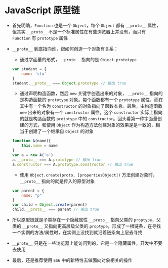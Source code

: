 # JavaScript 原型链

* 首先明确，`Function` 也是一个 `Object`，每个 `Object` 都有 `__proto__` 属性，但其实 `__proto__` 不是一个标准属性在有些浏览器上并没有，而只有 `Function` 有 `prototype` 属性
* `__proto__` 到底指向谁，跟如何创造一个对象有关系：

    *  通过字面量的形式，`__proto__` 指向的是 `Object.prototype`
    ```JavaScript
    var student = {
        name: 'stu'
    }
    student.__proto__ === Object.prototype // 输出 true
    ```
    * 通过声明构造函数，然后 `new` 关键字创造出来的对象， `__proto__` 指向的是构造函数的 `prototype` 对象。每个函数都有一个 `prototype` 属性，而在其中有一个名为 `constructor` 的对象指向了函数本身。最后，由构造函数 `new` 出来的对象有一个 `constructor` 属性，这个 `constructor` 实际上指向的就是构造函数的 `prototype` 中的 `constructor`。回头看第一种字面量创建的方式，和使用 `Object` 作为构造方法创建对象的效果是是一致的，相当于创建了一个继承自 `Object` 的对象
    ```JavaScript
    function A(name){
        this.name = name
    }
    var a = new A('a')
    a.__proto__ === A.prototype // 输出 true
    a.constructor === A.prototype.constructor // 输出 true
    ```
    * 使用 `Object.create(proto, [propertiesObject])` 方法创建对象时，`__proto__` 指向的就是传入的原型对象
    ```JavaScript
    var parent = {
        name: "p"
    }
    var child = Object.create(parent)
    child.__proto__ === parent // 输出 true
    ```
* 所以原型链就是子类存在一个隐藏属性 `__proto__` 指向父类的 `proptype`，父类的 `__proto__` 又指向更高层级父类的 `proptype`，形成了一根链条，在寻找一个实例的方法/属性时，在实例上没找到就沿着链条向上层去寻找
* `__proto__` 只是在一些浏览器上能访问到的，它是一个隐藏属性，开发中不要去使用
* 最后，还是推荐使用 `ES6` 中的新特性去做面向对象相关的操作